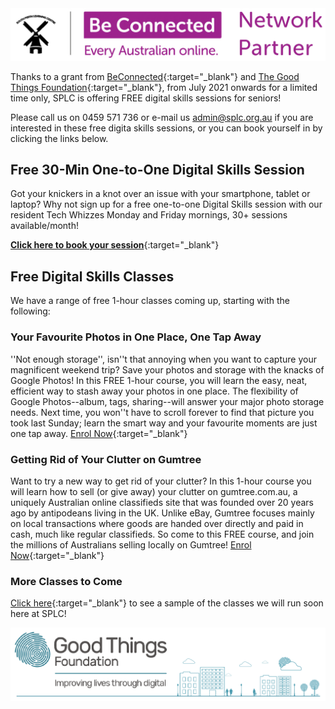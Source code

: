 <img class="img-responsive" src="../img/be_connected_network_partner_logo_1200x200_splc.png">

Thanks to a grant from [BeConnected](https://beconnected.esafety.gov.au/){:target="_blank"} and [The Good Things Foundation](https://www.goodthingsfoundation.org.au/what-we-do){:target="_blank"}, from July 2021 onwards for a limited time only, SPLC is offering FREE digital skills sessions for seniors!

Please call us on 0459 571 736 or e-mail us admin@splc.org.au if you are interested in these free digita skills sessions, or you can book yourself in by clicking the links below.

## Free 30-Min One-to-One Digital Skills Session 

Got your knickers in a knot over an issue with your smartphone, tablet or laptop? Why not sign up for a free one-to-one Digital Skills session with our resident Tech Whizzes Monday and Friday mornings, 30+ sessions available/month!

[**Click here to book your session**](https://calendly.com/splc-beconnected/digital-skills?month=2021-08){:target="_blank"}

## Free Digital Skills Classes

We have a range of free 1-hour classes coming up, starting with the following:

### Your Favourite Photos in One Place, One Tap Away
''Not enough storage'', isn''t that annoying when you want to capture your magnificent weekend trip? Save your photos and storage with the knacks of Google Photos! In this FREE 1-hour course, you will learn the easy, neat, efficient way to stash away your photos in one place. The flexibility of Google Photos--album, tags, sharing--will answer your major photo storage needs. Next time, you won''t have to scroll forever to find that picture you took last Sunday; learn the smart way and your favourite moments are just one tap away. [Enrol Now](https://classmanager.com.au/cbin/admin.php?Action=courses&single_course_id=1406&organisation_name=splc&from=org_home){:target="_blank"}

### Getting Rid of Your Clutter on Gumtree
Want to try a new way to get rid of your clutter? In this 1-hour course you will learn how to sell (or give away) your clutter on gumtree.com.au, a uniquely Australian online classifieds site that was founded over 20 years ago by antipodeans living in the UK. Unlike eBay, Gumtree focuses mainly on local transactions where goods are handed over directly and paid in cash, much like regular classifieds. So come to this FREE course, and join the millions of Australians selling locally on Gumtree! [Enrol Now](https://classmanager.com.au/cbin/admin.php?Action=courses&single_course_id=1407&organisation_name=splc&from=org_home){:target="_blank"}

### More Classes to Come
[Click here](https://splc.org.au/about/blog/8-blog/20-splc-beconnected-course-survey-results){:target="_blank"} to see a sample of the classes we will run soon here at SPLC!

<img class="img-responsive" src="../img/goodthingsfoundationlogocrop.png">
